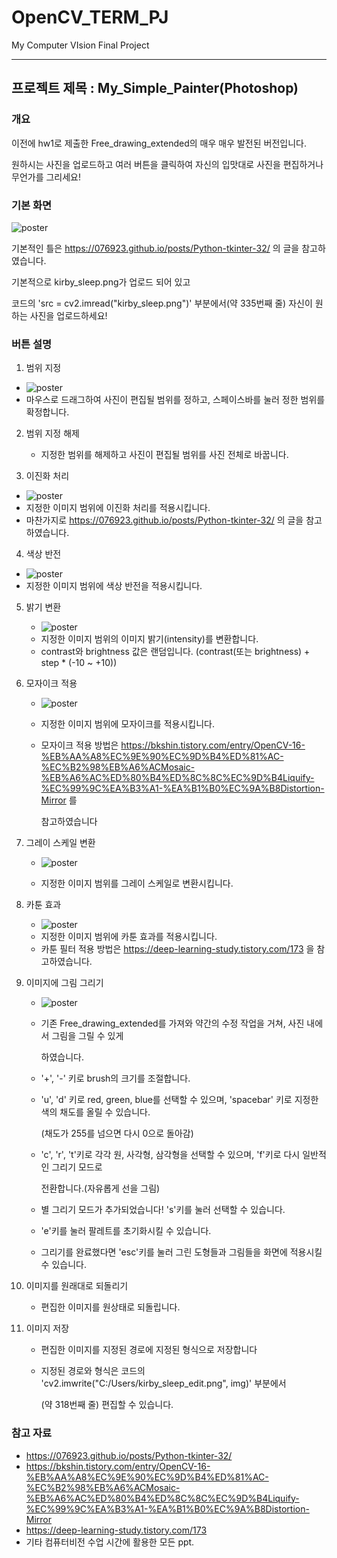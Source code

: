 # OpenCV_TERM_PJ

My Computer VIsion Final Project

****



## 프로젝트 제목 : My_Simple_Painter(Photoshop)



### 개요

이전에 hw1로 제출한 Free_drawing_extended의 매우 매우 발전된 버전입니다. 

원하시는 사진을 업로드하고 여러 버튼을 클릭하여 자신의 입맛대로 사진을 편집하거나 무언가를 그리세요!



### 기본 화면

![poster](./basic.png)

기본적인 틀은 https://076923.github.io/posts/Python-tkinter-32/ 의 글을 참고하였습니다.

기본적으로 kirby_sleep.png가 업로드 되어 있고 

코드의  'src = cv2.imread("kirby_sleep.png")' 부분에서(약 335번째 줄) 자신이 원하는 사진을 업로드하세요!



### 버튼 설명

1.  범위 지정
   - ![poster](./drag.png)
   - 마우스로 드래그하여 사진이 편집될 범위를 정하고, 스페이스바를 눌러 정한 범위를 확정합니다.
   
2. 범위 지정 해제

   - 지정한 범위를 해제하고 사진이 편집될 범위를 사진 전체로 바꿉니다.

3.  이진화 처리

   - ![poster](./binary.png)
   - 지정한 이미지 범위에 이진화 처리를 적용시킵니다.
   - 마찬가지로 https://076923.github.io/posts/Python-tkinter-32/ 의 글을 참고하였습니다.
   
4.  색상 반전
   - ![poster](./convert.png)
   - 지정한 이미지 범위에 색상 반전을 적용시킵니다.
   
5. 밝기 변환

   - ![poster](./intensity.png)
   - 지정한 이미지 범위의 이미지 밝기(intensity)를 변환합니다.
   -  contrast와 brightness 값은 랜덤입니다. (contrast(또는 brightness) + step * (-10 ~ +10))

6. 모자이크 적용

   - ![poster](./mosaic.png)

   - 지정한 이미지 범위에 모자이크를 적용시킵니다.

   - 모자이크 적용 방법은 https://bkshin.tistory.com/entry/OpenCV-16-%EB%AA%A8%EC%9E%90%EC%9D%B4%ED%81%AC-%EC%B2%98%EB%A6%ACMosaic-%EB%A6%AC%ED%80%B4%ED%8C%8C%EC%9D%B4Liquify-%EC%99%9C%EA%B3%A1-%EA%B1%B0%EC%9A%B8Distortion-Mirror 를 

     참고하였습니다

7. 그레이 스케일 변환

   - ![poster](./gray.png)

   - 지정한 이미지 범위를 그레이 스케일로 변환시킵니다.

8. 카툰 효과

   - ![poster](./cartoon.png)
   - 지정한 이미지 범위에 카툰 효과를 적용시킵니다.
   - 카툰 필터 적용 방법은 https://deep-learning-study.tistory.com/173 을 참고하였습니다.

9. 이미지에 그림 그리기

   - ![poster](./fd.png)

   - 기존 Free_drawing_extended를 가져와 약간의 수정 작업을 거쳐, 사진 내에서 그림을 그릴 수 있게 

     하였습니다.

   - '+', '-' 키로 brush의 크기를 조절합니다.

   - 'u', 'd' 키로 red, green, blue를 선택할 수 있으며, 'spacebar' 키로 지정한 색의 채도를 올릴 수 있습니다.

     (채도가 255를 넘으면 다시 0으로 돌아감)

   - 'c', 'r', 't'키로 각각 원, 사각형, 삼각형을 선택할 수 있으며, 'f'키로 다시 일반적인 그리기 모드로 

     전환합니다.(자유롭게 선을 그림)

   - 별 그리기 모드가 추가되었습니다!  's'키를 눌러 선택할 수 있습니다.

   - 'e'키를 눌러 팔레트를 초기화시킬 수 있습니다.

   - 그리기를 완료했다면 'esc'키를 눌러 그린 도형들과 그림들을 화면에 적용시킬 수 있습니다.

10. 이미지를 원래대로 되돌리기

    - 편집한 이미지를 원상태로 되돌립니다.

11. 이미지 저장

    - 편집한 이미지를 지정된 경로에 지정된 형식으로 저장합니다

    - 지정된 경로와 형식은 코드의 'cv2.imwrite("C:/Users/kirby_sleep_edit.png", img)' 부분에서

      (약 318번째 줄) 편집할 수 있습니다.

      

### 참고 자료

-   https://076923.github.io/posts/Python-tkinter-32/
-  https://bkshin.tistory.com/entry/OpenCV-16-%EB%AA%A8%EC%9E%90%EC%9D%B4%ED%81%AC-%EC%B2%98%EB%A6%ACMosaic-%EB%A6%AC%ED%80%B4%ED%8C%8C%EC%9D%B4Liquify-%EC%99%9C%EA%B3%A1-%EA%B1%B0%EC%9A%B8Distortion-Mirror
- https://deep-learning-study.tistory.com/173
- 기타 컴퓨터비전 수업 시간에 활용한 모든 ppt.

### 

